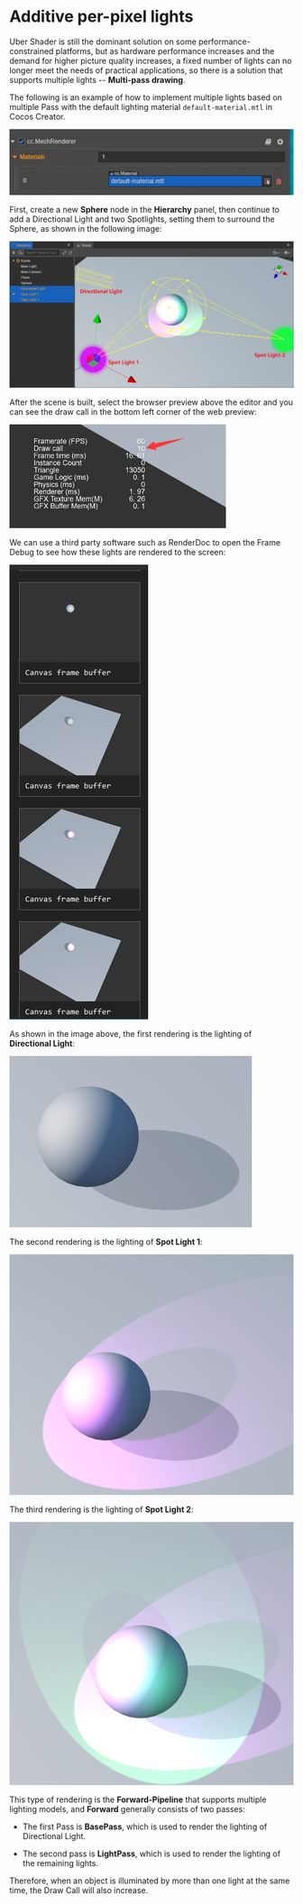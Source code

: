 # Additive per-pixel lights

Uber Shader is still the dominant solution on some performance-constrained platforms, but as hardware performance increases and the demand for higher picture quality increases, a fixed number of lights can no longer meet the needs of practical applications, so there is a solution that supports multiple lights -- **Multi-pass drawing**.

The following is an example of how to implement multiple lights based on multiple Pass with the default lighting material `default-material.mtl` in Cocos Creator.

![default-material](additivelights/default-material.png)

First, create a new **Sphere** node in the **Hierarchy** panel, then continue to add a Directional Light and two Spotlights, setting them to surround the Sphere, as shown in the following image:

![using Light](additivelights/usingLight.png)

After the scene is built, select the browser preview above the editor and you can see the draw call in the bottom left corner of the web preview:

![Draw Call](additivelights/drawCall.png)

We can use a third party software such as RenderDoc to open the Frame Debug to see how these lights are rendered to the screen:

![Frame Debug](additivelights/debug.png)

As shown in the image above, the first rendering is the lighting of **Directional Light**:

![main light pass](additivelights/pass1.png)

The second rendering is the lighting of **Spot Light 1**:

![ForwardAdd pass](additivelights/pass2.png)

The third rendering is the lighting of **Spot Light 2**:

![ForwardAdd pass](additivelights/pass3.png)

This type of rendering is the **Forward-Pipeline** that supports multiple lighting models, and **Forward** generally consists of two passes:

- The first Pass is **BasePass**, which is used to render the lighting of Directional Light.

- The second pass is **LightPass**, which is used to render the lighting of the remaining lights.

Therefore, when an object is illuminated by more than one light at the same time, the Draw Call will also increase.
